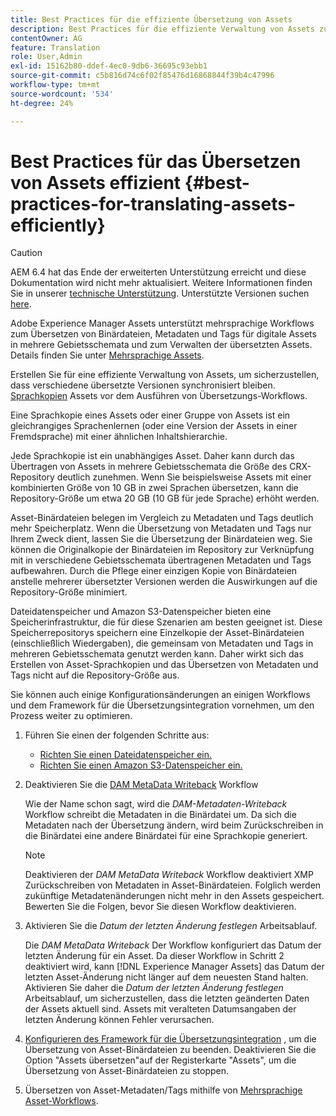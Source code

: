 ```yaml
---
title: Best Practices für die effiziente Übersetzung von Assets
description: Best Practices für die effiziente Verwaltung von Assets zur Synchronisation verschiedener übersetzter Versionen und zur Optimierung von Übersetzungs-Workflows.
contentOwner: AG
feature: Translation
role: User,Admin
exl-id: 15162b80-ddef-4ec0-9db6-36695c93ebb1
source-git-commit: c5b816d74c6f02f85476d16868844f39b4c47996
workflow-type: tm+mt
source-wordcount: '534'
ht-degree: 24%

---
```


# Best Practices für das Übersetzen von Assets effizient {#best-practices-for-translating-assets-efficiently}

>[!CAUTION]
>
>AEM 6.4 hat das Ende der erweiterten Unterstützung erreicht und diese Dokumentation wird nicht mehr aktualisiert. Weitere Informationen finden Sie in unserer [technische Unterstützung](https://helpx.adobe.com/de/support/programs/eol-matrix.html). Unterstützte Versionen suchen [here](https://experienceleague.adobe.com/docs/?lang=de).

Adobe Experience Manager Assets unterstützt mehrsprachige Workflows zum Übersetzen von Binärdateien, Metadaten und Tags für digitale Assets in mehrere Gebietsschemata und zum Verwalten der übersetzten Assets. Details finden Sie unter [Mehrsprachige Assets](multilingual-assets.md).

Erstellen Sie für eine effiziente Verwaltung von Assets, um sicherzustellen, dass verschiedene übersetzte Versionen synchronisiert bleiben. [Sprachkopien](preparing-assets-for-translation.md) Assets vor dem Ausführen von Übersetzungs-Workflows.

Eine Sprachkopie eines Assets oder einer Gruppe von Assets ist ein gleichrangiges Sprachenlernen (oder eine Version der Assets in einer Fremdsprache) mit einer ähnlichen Inhaltshierarchie.

Jede Sprachkopie ist ein unabhängiges Asset. Daher kann durch das Übertragen von Assets in mehrere Gebietsschemata die Größe des CRX-Repository deutlich zunehmen. Wenn Sie beispielsweise Assets mit einer kombinierten Größe von 10 GB in zwei Sprachen übersetzen, kann die Repository-Größe um etwa 20 GB (10 GB für jede Sprache) erhöht werden.

Asset-Binärdateien belegen im Vergleich zu Metadaten und Tags deutlich mehr Speicherplatz. Wenn die Übersetzung von Metadaten und Tags nur Ihrem Zweck dient, lassen Sie die Übersetzung der Binärdateien weg. Sie können die Originalkopie der Binärdateien im Repository zur Verknüpfung mit in verschiedene Gebietsschemata übertragenen Metadaten und Tags aufbewahren. Durch die Pflege einer einzigen Kopie von Binärdateien anstelle mehrerer übersetzter Versionen werden die Auswirkungen auf die Repository-Größe minimiert.

Dateidatenspeicher und Amazon S3-Datenspeicher bieten eine Speicherinfrastruktur, die für diese Szenarien am besten geeignet ist. Diese Speicherrepositorys speichern eine Einzelkopie der Asset-Binärdateien (einschließlich Wiedergaben), die gemeinsam von Metadaten und Tags in mehreren Gebietsschemata genutzt werden kann. Daher wirkt sich das Erstellen von Asset-Sprachkopien und das Übersetzen von Metadaten und Tags nicht auf die Repository-Größe aus.

Sie können auch einige Konfigurationsänderungen an einigen Workflows und dem Framework für die Übersetzungsintegration vornehmen, um den Prozess weiter zu optimieren.

1. Führen Sie einen der folgenden Schritte aus:

   * [Richten Sie einen Dateidatenspeicher ein.](/help/sites-deploying/data-store-config.md)
   * [Richten Sie einen Amazon S3-Datenspeicher ein.](/help/sites-deploying/data-store-config.md)

1. Deaktivieren Sie die [DAM MetaData Writeback](/help/sites-administering/workflow-offloader.md#disable-offloading) Workflow

   Wie der Name schon sagt, wird die *DAM-Metadaten-Writeback* Workflow schreibt die Metadaten in die Binärdatei um. Da sich die Metadaten nach der Übersetzung ändern, wird beim Zurückschreiben in die Binärdatei eine andere Binärdatei für eine Sprachkopie generiert.

   >[!NOTE]
   >
   >Deaktivieren der *DAM MetaData Writeback* Workflow deaktiviert XMP Zurückschreiben von Metadaten in Asset-Binärdateien. Folglich werden zukünftige Metadatenänderungen nicht mehr in den Assets gespeichert. Bewerten Sie die Folgen, bevor Sie diesen Workflow deaktivieren.

1. Aktivieren Sie die *Datum der letzten Änderung festlegen* Arbeitsablauf.

   Die *DAM MetaData Writeback* Der Workflow konfiguriert das Datum der letzten Änderung für ein Asset. Da dieser Workflow in Schritt 2 deaktiviert wird, kann [!DNL Experience Manager Assets] das Datum der letzten Asset-Änderung nicht länger auf dem neuesten Stand halten. Aktivieren Sie daher die *Datum der letzten Änderung festlegen* Arbeitsablauf, um sicherzustellen, dass die letzten geänderten Daten der Assets aktuell sind. Assets mit veralteten Datumsangaben der letzten Änderung können Fehler verursachen.

1. [Konfigurieren des Framework für die Übersetzungsintegration](/help/sites-administering/tc-tic.md) , um die Übersetzung von Asset-Binärdateien zu beenden. Deaktivieren Sie die Option &quot;Assets übersetzen&quot;auf der Registerkarte &quot;Assets&quot;, um die Übersetzung von Asset-Binärdateien zu stoppen.
1. Übersetzen von Asset-Metadaten/Tags mithilfe von [Mehrsprachige Asset-Workflows](multilingual-assets.md).
